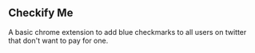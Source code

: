 ## Checkify Me

A basic chrome extension to add blue checkmarks to all users on twitter that don't want to pay for one.